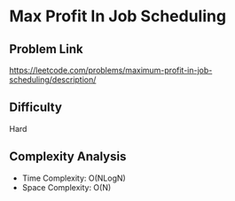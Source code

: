 # Max Profit In Job Scheduling 

## Problem Link

https://leetcode.com/problems/maximum-profit-in-job-scheduling/description/



## Difficulty

Hard

## Complexity Analysis

* Time Complexity: O(NLogN)
* Space Complexity: O(N)
